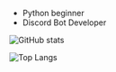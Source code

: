 - Python beginner
- Discord Bot Developer

![GitHub stats](https://github-readme-stats.vercel.app/api?username=billdims&count_private=true)

![Top Langs](https://github-readme-stats.vercel.app/api/top-langs/?username=billdims&count_private=compact)
